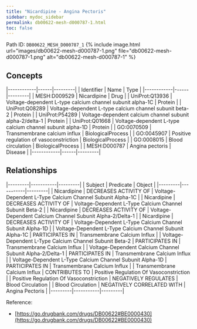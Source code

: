 ```yaml
---
title: "Nicardipine - Angina Pectoris"
sidebar: mydoc_sidebar
permalink: db00622-mesh-d000787-1.html
toc: false 
---
```



Path ID: `DB00622_MESH_D000787_1`
{% include image.html url="images/db00622-mesh-d000787-1.png" file="db00622-mesh-d000787-1.png" alt="db00622-mesh-d000787-1" %}

## Concepts

|------------|------|---------|
| Identifier | Name | Type    |
|------------|------|---------|
| MESH:D009529 | Nicardipine | Drug |
| UniProt:Q13936 | Voltage-dependent L-type calcium channel subunit alpha-1C | Protein |
| UniProt:Q08289 | Voltage-dependent L-type calcium channel subunit beta-2 | Protein |
| UniProt:P54289 | Voltage-dependent calcium channel subunit alpha-2/delta-1 | Protein |
| UniProt:Q01668 | Voltage-dependent L-type calcium channel subunit alpha-1D | Protein |
| GO:0070509 | Transmembrane calcium influx | BiologicalProcess |
| GO:0045907 | Positive regulation of vasoconstriction | BiologicalProcess |
| GO:0008015 | Blood circulation | BiologicalProcess |
| MESH:D000787 | Angina pectoris | Disease |
|------------|------|---------|

## Relationships

|---------|-----------|---------|
| Subject | Predicate | Object  |
|---------|-----------|---------|
| Nicardipine | DECREASES ACTIVITY OF | Voltage-Dependent L-Type Calcium Channel Subunit Alpha-1C |
| Nicardipine | DECREASES ACTIVITY OF | Voltage-Dependent L-Type Calcium Channel Subunit Beta-2 |
| Nicardipine | DECREASES ACTIVITY OF | Voltage-Dependent Calcium Channel Subunit Alpha-2/Delta-1 |
| Nicardipine | DECREASES ACTIVITY OF | Voltage-Dependent L-Type Calcium Channel Subunit Alpha-1D |
| Voltage-Dependent L-Type Calcium Channel Subunit Alpha-1C | PARTICIPATES IN | Transmembrane Calcium Influx |
| Voltage-Dependent L-Type Calcium Channel Subunit Beta-2 | PARTICIPATES IN | Transmembrane Calcium Influx |
| Voltage-Dependent Calcium Channel Subunit Alpha-2/Delta-1 | PARTICIPATES IN | Transmembrane Calcium Influx |
| Voltage-Dependent L-Type Calcium Channel Subunit Alpha-1D | PARTICIPATES IN | Transmembrane Calcium Influx |
| Transmembrane Calcium Influx | CONTRIBUTES TO | Positive Regulation Of Vasoconstriction |
| Positive Regulation Of Vasoconstriction | NEGATIVELY REGULATES | Blood Circulation |
| Blood Circulation | NEGATIVELY CORRELATED WITH | Angina Pectoris |
|---------|-----------|---------|

Reference: 
  - [https://go.drugbank.com/drugs/DB00622#BE0000430](https://go.drugbank.com/drugs/DB00622#BE0000430)
